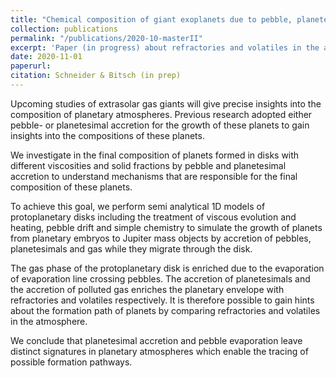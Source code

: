 ```yaml
---
title: "Chemical composition of giant exoplanets due to pebble, planetesimal and gas accretion: origin of the heavy elements"
collection: publications
permalink: "/publications/2020-10-masterII"
excerpt: 'Paper (in progress) about refractories and volatiles in the atmosphere of planets formed by the accretion of planetesimals, pebbles and gas accretion.'
date: 2020-11-01
paperurl: 
citation: Schneider & Bitsch (in prep)
---
```

Upcoming studies of extrasolar gas giants will give precise insights into the composition of planetary atmospheres. Previous research adopted either pebble- or planetesimal accretion for the growth of these planets to gain insights into the compositions of these planets.

We investigate in the final composition of planets formed in disks with different viscosities and solid fractions by pebble and planetesimal accretion to understand mechanisms that are responsible for the final composition of these planets.

To achieve this goal, we perform semi analytical 1D models of protoplanetary disks including the treatment of viscous evolution and heating, pebble drift and simple chemistry to simulate the growth of planets from planetary embryos to Jupiter mass objects by accretion of pebbles, planetesimals and gas while they migrate through the disk.

The gas phase of the protoplanetary disk is enriched due to the evaporation of evaporation line crossing pebbles. The accretion of planetesimals and the accretion of polluted gas enriches the planetary envelope with refractories and volatiles respectively. It is therefore possible to gain hints about the formation path of planets by comparing refractories and volatiles in the atmosphere.

We conclude that planetesimal accretion and pebble evaporation leave distinct signatures in planetary atmospheres which enable the tracing of possible formation pathways. 
 